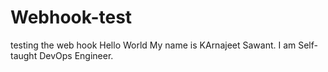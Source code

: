 # Webhook-test
testing the web hook
Hello World
My name is KArnajeet Sawant.
I am Self-taught DevOps Engineer.

